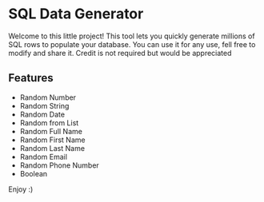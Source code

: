 # SQL Data Generator

Welcome to this little project! This tool lets you quickly generate millions of SQL rows to populate your database.
You can use it for any use, fell free to modify and share it.
Credit is not required but would be appreciated

## Features

- Random Number
- Random String
- Random Date
- Random from List
- Random Full Name
- Random First Name
- Random Last Name
- Random Email
- Random Phone Number
- Boolean

Enjoy :)
